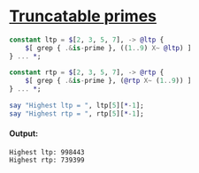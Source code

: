 [1]: https://rosettacode.org/wiki/Truncatable_primes

# [Truncatable primes][1]

```raku
constant ltp = $[2, 3, 5, 7], -> @ltp {
    $[ grep { .&is-prime }, ((1..9) X~ @ltp) ]
} ... *;
 
constant rtp = $[2, 3, 5, 7], -> @rtp {
    $[ grep { .&is-prime }, (@rtp X~ (1..9)) ]
} ... *;
 
say "Highest ltp = ", ltp[5][*-1];
say "Highest rtp = ", rtp[5][*-1];
```

#### Output:
```
Highest ltp: 998443
Highest rtp: 739399
```